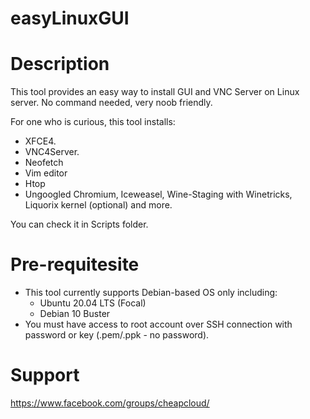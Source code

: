 # easyLinuxGUI
# Description
This tool provides an easy way to install GUI and VNC Server on Linux server. No command needed, very noob friendly.

For one who is curious, this tool installs:
- XFCE4.
- VNC4Server.
- Neofetch
- Vim editor
- Htop
- Ungoogled Chromium, Iceweasel, Wine-Staging with Winetricks, Liquorix kernel (optional) and more.

You can check it in Scripts folder.

# Pre-requitesite
- This tool currently supports Debian-based OS only including:
  - Ubuntu 20.04 LTS (Focal)
  - Debian 10 Buster 
- You must have access to root account over SSH connection with password or key (.pem/.ppk - no password).

# Support
https://www.facebook.com/groups/cheapcloud/
